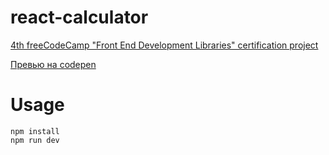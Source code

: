 # react-calculator
[4th freeCodeCamp "Front End Development Libraries" certification project](https://www.freecodecamp.org/certification/nekit/front-end-development-libraries)

[Превью на codepen](https://codepen.io/self-related/pen/rNXwEJO)

# Usage
```
npm install
npm run dev
```
